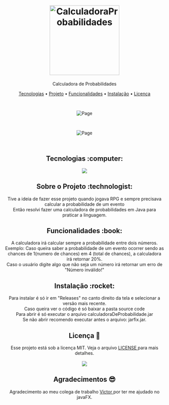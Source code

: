 <h1 align="center">
  <img alt="CalculadoraProbabilidades" title="CalculadoraProbabilidades" src="https://user-images.githubusercontent.com/84996527/136986625-ffd38d4d-6593-4bb0-b61c-d6e2a2e7a382.png" width="220px" />
</h1>
<p align="center">Calculadora de Probabilidades</p>

<p align="center">
 <a href="#tecnologias">Tecnologias</a> • 
 <a href="#project">Projeto</a> • 
 <a href="#features">Funcionalidades</a> •
 <a href="#install">Instalação</a> • 
 <a href="#license">Licença</a>
</p>

<br>
<p align="center">
  <img alt="Page" src="https://user-images.githubusercontent.com/84996527/136987621-526b0ebc-5c41-4601-8729-f32fa92c306d.PNG">
</p>

<br>
<p align="center">
  <img alt="Page" src="https://user-images.githubusercontent.com/84996527/136988092-11f75a50-626b-41d1-99fa-f22d60aaf4a9.PNG">
</p>

<br>
<h2 id="tecnologias" align="center">
  Tecnologias :computer: 
</h2>

<p align="center">
  <img src="https://img.shields.io/static/v1?label=&message=JAVA&color=ff8f00&style=for-the-badge&logo=java"/>
</p>
<h2 id="project" align="center">
 Sobre o Projeto :technologist:
</h2>
<p align="center">
Tive a ideia de fazer esse projeto quando jogava RPG e sempre precisava calcular a probabilidade de um evento<br>
Então resolvi fazer uma calculadora de probabilidades em Java para praticar a linguagem.<br>

<h2 id="features" align="center">
  Funcionalidades :book:
</h2>
<p align="center">
A calculadora irá calcular sempre a probabilidade entre dois números. <br>
Exemplo: Caso queira saber a probabilidade de um evento ocorrer sendo as chances de 1(numero de chances) em 4 (total de chances), a calculadora irá retornar 20%. <br>
Caso o usuário digite algo que não seja um número irá retornar um erro de "Número inválido!"
  
</p>
 
<h2 id="install" align="center">
  Instalação :rocket:
</h2>
<p align="center">
  Para instalar é só ir em "Releases" no canto direito da tela e selecionar a versão mais recente.<br>
  Caso queira ver o código é só baixar a pasta source code<br>
  Para abrir é só executar o arquivo calculadoraDeProbabilidade.jar<br> 
  Se não abrir recomendo executar antes o arquivo: jarfix.jar.
</p>

<h2 id="license" align="center">
  Licença 📝
</h2>
<p align="center">
  Esse projeto está sob a licença MIT. Veja o arquivo <a href="LICENSE"> LICENSE </a> para mais detalhes.<br><br>
  <a href="LICENSE"><img src="https://img.shields.io/static/v1?label=license&message=mit&color=green&style=for-the-badge&logo="/></a>   
</p>

<h2 align="center">
  Agradecimentos 😎
</h2>
<p align="center">
  Agradecimento ao meu colega de trabalho <a href="Victor">Victor </a> por ter me ajudado no javaFX. <br><br>
  <a href"Victor"><src="https://github.com/victorHQ"/></a>
</p>

  
